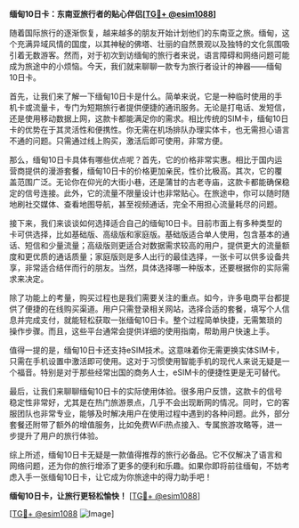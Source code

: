 **缅甸10日卡：东南亚旅行者的贴心伴侣[[TG💪+ @esim1088](https://t.me/s/esim1088)]**

随着国际旅行的逐渐恢复，越来越多的朋友开始计划他们的东南亚之旅。缅甸，这个充满异域风情的国度，以其神秘的佛塔、壮丽的自然景观以及独特的文化氛围吸引着无数游客。然而，对于初次到访缅甸的旅行者来说，语言障碍和网络问题可能成为旅途中的小烦恼。今天，我们就来聊聊一款专为旅行者设计的神器——缅甸10日卡。

首先，让我们来了解一下缅甸10日卡是什么。简单来说，它是一种临时使用的手机卡或流量卡，专门为短期旅行者提供便捷的通讯服务。无论是打电话、发短信，还是使用移动数据上网，这款卡都能满足你的需求。相比传统的SIM卡，缅甸10日卡的优势在于其灵活性和便携性。你无需在机场排队办理实体卡，也无需担心语言不通的问题。只需通过线上购买，激活后即可使用，非常方便。

那么，缅甸10日卡具体有哪些优点呢？首先，它的价格非常实惠。相比于国内运营商提供的漫游套餐，缅甸10日卡的价格更加亲民，性价比极高。其次，它的覆盖范围广泛。无论你在仰光的大街小巷，还是蒲甘的古老寺庙，这款卡都能确保稳定的信号连接。此外，它的流量不限量设计也非常贴心。在旅途中，你可以随时随地刷社交媒体、查看地图导航，甚至视频通话，完全不用担心流量耗尽的问题。

接下来，我们来谈谈如何选择适合自己的缅甸10日卡。目前市面上有多种类型的卡可供选择，比如基础版、高级版和家庭版。基础版适合单人使用，包含基本的通话、短信和少量流量；高级版则更适合对数据需求较高的用户，提供更大的流量额度和更优质的通话质量；家庭版则是多人出行的最佳选择，一张卡可以供多设备共享，非常适合结伴而行的朋友。当然，具体选择哪一种版本，还要根据你的实际需求来决定。

除了功能上的考量，购买过程也是我们需要关注的重点。如今，许多电商平台都提供了便捷的在线购买渠道。用户只需登录相关网站，选择合适的套餐，填写个人信息并完成支付，就能轻松获取一张缅甸10日卡。整个过程简单快捷，无需繁琐的操作步骤。而且，这些平台通常会提供详细的使用指南，帮助用户快速上手。

值得一提的是，缅甸10日卡还支持eSIM技术。这意味着你无需更换实体SIM卡，只需在手机设置中激活即可使用。这对于习惯使用智能手机的现代人来说无疑是一个福音。特别是对于那些经常出国的商务人士，eSIM卡的便捷性更是无可替代。

最后，让我们来聊聊缅甸10日卡的实际使用体验。很多用户反馈，这款卡的信号稳定性非常好，尤其是在热门旅游景点，几乎不会出现断网的情况。同时，它的客服团队也非常专业，能够及时解决用户在使用过程中遇到的各种问题。此外，部分套餐还附带了额外的增值服务，比如免费WiFi热点接入、专属旅游攻略等，进一步提升了用户的旅行体验。

综上所述，缅甸10日卡无疑是一款值得推荐的旅行必备品。它不仅解决了语言和网络问题，还为你的旅行增添了更多的便利和乐趣。如果你即将前往缅甸，不妨考虑入手一张缅甸10日卡，让它成为你旅途中的得力助手吧！

**缅甸10日卡，让旅行更轻松愉快！** [[TG💪+ @esim1088](https://t.me/s/esim1088)]

[[TG💪+ @esim1088](https://t.me/s/esim1088) ![Image](https://i.postimg.cc/4NQfJmqS/Snipaste-2025-05-13-00-14-12.png)]